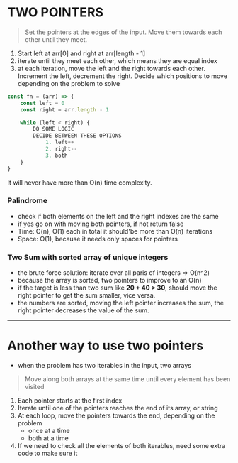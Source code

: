 # TWO POINTERS

> Set the pointers at the edges of the input. Move them towards each other until they meet.

1. Start left at arr[0] and right at arr[length - 1]
2. iterate until they meet each other, which means they are equal index
3. at each iteration, move the left and the right towards each other. Increment the left, decrement the right. Decide which positions to move depending on the problem to solve

```javascript
const fn = (arr) => {
    const left = 0
    const right = arr.length - 1

    while (left < right) {
        DO SOME LOGIC
        DECIDE BETWEEN THESE OPTIONS
            1. left++
            2. right--
            3. both
    }
}
```

It will never have more than O(n) time complexity.

### Palindrome

- check if both elements on the left and the right indexes are the same
- if yes go on with moving both pointers, if not return false
- Time: O(n), O(1) each in total it should'be more than O(n) iterations
- Space: O(1), because it needs only spaces for pointers

### Two Sum with sorted array of unique integers

- the brute force solution: iterate over all paris of integers => O(n^2)
- because the array is sorted, two pointers to improve to an O(n)
- if the target is less than two sum like **20 + 40 > 30**, should move the right pointer to get the sum smaller, vice versa.
- the numbers are sorted, moving the left pointer increases the sum, the right pointer decreases the value of the sum.

---

# Another way to use two pointers

- when the problem has two iterables in the input, two arrays

> Move along both arrays at the same time until every element has been visited

1. Each pointer starts at the first index
2. Iterate until one of the pointers reaches the end of its array, or string
3. At each loop, move the pointers towards the end, depending on the problem
   - once at a time
   - both at a time
4. If we need to check all the elements of both iterables, need some extra code to make sure it

```javascript

```

